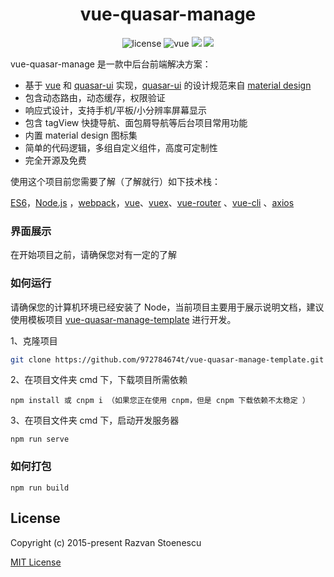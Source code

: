 <div align="center">
  <h1>vue-quasar-manage</h1>
</div>
<p align="center">
    <img src="https://img.shields.io/github/license/mashape/apistatus.svg" alt="license">
    <img src="https://img.shields.io/badge/vue-2.6.12-brightgreen.svg" alt="vue">
  <img src="https://img.shields.io/npm/v/quasar.svg?label=quasar">  <img src="https://img.shields.io/npm/v/%40quasar/extras.svg?label=@quasar/extras"> 
</p>

vue-quasar-manage 是一款中后台前端解决方案：
- 基于 [vue](https://cn.vuejs.org/) 和 [quasar-ui](http://www.quasarchs.com/) 实现，[quasar-ui](http://www.quasarchs.com/) 的设计规范来自 [material design](https://material.io/)
- 包含动态路由，动态缓存，权限验证
- 响应式设计，支持手机/平板/小分辨率屏幕显示
- 包含 tagView 快捷导航、面包屑导航等后台项目常用功能
- 内置 material design 图标集
- 简单的代码逻辑，多组自定义组件，高度可定制性
- 完全开源及免费

使用这个项目前您需要了解（了解就行）如下技术栈：

[ES6](https://es6.ruanyifeng.com/)，[Node.js](https://nodejs.org/en/) ，[webpack](https://www.webpackjs.com/)，[vue](https://cn.vuejs.org/)、[vuex](https://vuex.vuejs.org/zh/)、[vue-router](https://router.vuejs.org/zh/) 、[vue-cli](https://cli.vuejs.org/zh/) 、[axios](http://www.axios-js.com/)
### 界面展示
在开始项目之前，请确保您对有一定的了解
### 如何运行
请确保您的计算机环境已经安装了 Node，当前项目主要用于展示说明文档，建议使用模板项目 [vue-quasar-manage-template](https://github.com/972784674t/vue-quasar-manage-template)  进行开发。

1、克隆项目
```sh
git clone https://github.com/972784674t/vue-quasar-manage-template.git
```
2、在项目文件夹 cmd 下，下载项目所需依赖
```npm
npm install 或 cnpm i （如果您正在使用 cnpm，但是 cnpm 下载依赖不太稳定 ）
```
3、在项目文件夹 cmd 下，启动开发服务器
```npm
npm run serve
```
### 如何打包
```npm
npm run build
```

## License

Copyright (c) 2015-present Razvan Stoenescu

[MIT License](http://en.wikipedia.org/wiki/MIT_License)

